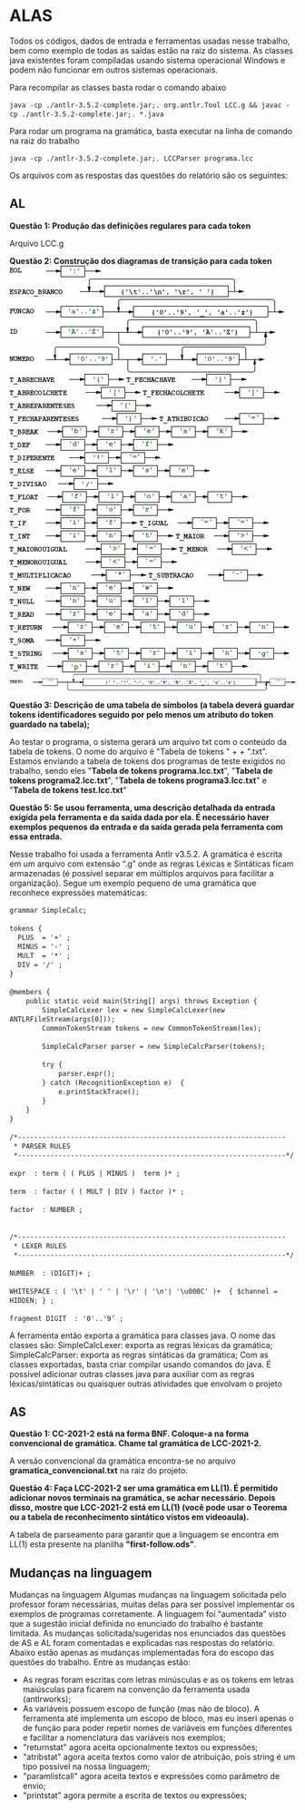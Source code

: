 # ALAS

Todos os códigos, dados de entrada e ferramentas usadas nesse trabalho, bem como exemplo de todas as saídas estão na raiz do sistema. As classes java existentes foram compiladas usando sistema operacional Windows e podem não funcionar em outros sistemas operacionais.

Para recompilar as classes basta rodar o comando abaixo

    java -cp ./antlr-3.5.2-complete.jar;. org.antlr.Tool LCC.g && javac -cp ./antlr-3.5.2-complete.jar;. *.java

Para rodar um programa na gramática, basta executar na linha de comando na raiz do trabalho

    java -cp ./antlr-3.5.2-complete.jar;. LCCParser programa.lcc

Os arquivos com as respostas das questões do relatório são os seguintes: 

## AL 
**Questão 1: Produção das definições regulares para cada token**

Arquivo LCC.g

**Questão 2: Construção dos diagramas de transição para cada token**
![EOL](https://github.com/elizeumadeira/asal/blob/main/gramatica_antlrworks/rules/EOL.jpg)
![ESPACO_BRANCO](https://github.com/elizeumadeira/asal/blob/main/gramatica_antlrworks/rules/ESPACO_BRANCO.jpg)
![FUNCAO](https://github.com/elizeumadeira/asal/blob/main/gramatica_antlrworks/rules/FUNCAO.jpg)
![ID](https://github.com/elizeumadeira/asal/blob/main/gramatica_antlrworks/rules/ID.jpg)
![NUMERO](https://github.com/elizeumadeira/asal/blob/main/gramatica_antlrworks/rules/NUMERO.jpg)
![T_ABRECHAVE](https://github.com/elizeumadeira/asal/blob/main/gramatica_antlrworks/rules/T_ABRECHAVE.jpg)
![T_FECHACHAVE](https://github.com/elizeumadeira/asal/blob/main/gramatica_antlrworks/rules/T_FECHACHAVE.jpg)
![T_ABRECOLCHETE](https://github.com/elizeumadeira/asal/blob/main/gramatica_antlrworks/rules/T_ABRECOLCHETE.jpg)
![T_FECHACOLCHETE](https://github.com/elizeumadeira/asal/blob/main/gramatica_antlrworks/rules/T_FECHACOLCHETE.jpg)
![T_ABREPARENTESES](https://github.com/elizeumadeira/asal/blob/main/gramatica_antlrworks/rules/T_ABREPARENTESES.jpg)
![T_FECHAPARENTESES](https://github.com/elizeumadeira/asal/blob/main/gramatica_antlrworks/rules/T_FECHAPARENTESES.jpg)
![T_ATRIBUICAO](https://github.com/elizeumadeira/asal/blob/main/gramatica_antlrworks/rules/T_ATRIBUICAO.jpg)
![T_BREAK](https://github.com/elizeumadeira/asal/blob/main/gramatica_antlrworks/rules/T_BREAK.jpg)
![T_DEF](https://github.com/elizeumadeira/asal/blob/main/gramatica_antlrworks/rules/T_DEF.jpg)
![T_DIFERENTE](https://github.com/elizeumadeira/asal/blob/main/gramatica_antlrworks/rules/T_DIFERENTE.jpg)
![T_ELSE](https://github.com/elizeumadeira/asal/blob/main/gramatica_antlrworks/rules/T_ELSE.jpg)
![T_DIVISAO](https://github.com/elizeumadeira/asal/blob/main/gramatica_antlrworks/rules/T_DIVISAO.jpg)
![T_FLOAT](https://github.com/elizeumadeira/asal/blob/main/gramatica_antlrworks/rules/T_FLOAT.jpg)
![T_FOR](https://github.com/elizeumadeira/asal/blob/main/gramatica_antlrworks/rules/T_FOR.jpg)
![T_IF](https://github.com/elizeumadeira/asal/blob/main/gramatica_antlrworks/rules/T_IF.jpg)
![T_IGUAL](https://github.com/elizeumadeira/asal/blob/main/gramatica_antlrworks/rules/T_IGUAL.jpg)
![T_INT](https://github.com/elizeumadeira/asal/blob/main/gramatica_antlrworks/rules/T_INT.jpg)
![T_MAIOR](https://github.com/elizeumadeira/asal/blob/main/gramatica_antlrworks/rules/T_MAIOR.jpg)
![T_MAIOROUIGUAL](https://github.com/elizeumadeira/asal/blob/main/gramatica_antlrworks/rules/T_MAIOROUIGUAL.jpg)
![T_MENOR](https://github.com/elizeumadeira/asal/blob/main/gramatica_antlrworks/rules/T_MENOR.jpg)
![T_MENOROUIGUAL](https://github.com/elizeumadeira/asal/blob/main/gramatica_antlrworks/rules/T_MENOROUIGUAL.jpg)
![T_MULTIPLICACAO](https://github.com/elizeumadeira/asal/blob/main/gramatica_antlrworks/rules/T_MULTIPLICACAO.jpg)
![T_SUBTRACAO](https://github.com/elizeumadeira/asal/blob/main/gramatica_antlrworks/rules/T_SUBTRACAO.jpg)
![T_NEW](https://github.com/elizeumadeira/asal/blob/main/gramatica_antlrworks/rules/T_NEW.jpg)
![T_NULL](https://github.com/elizeumadeira/asal/blob/main/gramatica_antlrworks/rules/T_NULL.jpg)
![T_READ](https://github.com/elizeumadeira/asal/blob/main/gramatica_antlrworks/rules/T_READ.jpg)
![T_RETURN](https://github.com/elizeumadeira/asal/blob/main/gramatica_antlrworks/rules/T_RETURN.jpg)
![T_SOMA](https://github.com/elizeumadeira/asal/blob/main/gramatica_antlrworks/rules/T_SOMA.jpg)
![T_STRING](https://github.com/elizeumadeira/asal/blob/main/gramatica_antlrworks/rules/T_STRING.jpg)
![T_WRITE](https://github.com/elizeumadeira/asal/blob/main/gramatica_antlrworks/rules/T_WRITE.jpg)
![TEXTO](https://github.com/elizeumadeira/asal/blob/main/gramatica_antlrworks/rules/TEXTO.jpg)


**Questão 3: Descrição de uma tabela de símbolos (a tabela deverá guardar tokens identificadores seguido por pelo menos um atributo do token guardado na tabela);**

Ao testar o programa, o sistema gerará um arquivo txt com o conteúdo da tabela de tokens. O nome do arquivo é "Tabela de tokens " + <nome do programa> + ".txt". Estamos enviando a tabela de tokens dos programas de teste exigidos no trabalho, sendo eles "**Tabela de tokens programa.lcc.txt**", "**Tabela de tokens programa2.lcc.txt**", "**Tabela de tokens programa3.lcc.txt**" e "**Tabela de tokens test.lcc.txt**"

**Questão 5: Se usou ferramenta, uma descrição detalhada da entrada exigida pela ferramenta e da saída dada por ela. É necessário haver exemplos pequenos da entrada e da saída gerada pela ferramenta com essa entrada.**

Nesse trabalho foi usada a ferramenta Antlr v3.5.2. A gramática é escrita em um arquivo com extensão “.g” onde as regras Léxicas e Sintáticas ficam armazenadas (é possível separar em múltiplos arquivos para facilitar a organização). Segue um exemplo pequeno de uma gramática que reconhece expressões matemáticas:

```
grammar SimpleCalc;

tokens {
  PLUS  = '+' ;
  MINUS = '-' ;
  MULT  = '*' ;
  DIV = '/' ;
}

@members {
    public static void main(String[] args) throws Exception {
        SimpleCalcLexer lex = new SimpleCalcLexer(new ANTLRFileStream(args[0]));
        CommonTokenStream tokens = new CommonTokenStream(lex);

        SimpleCalcParser parser = new SimpleCalcParser(tokens);

        try {
            parser.expr();
        } catch (RecognitionException e)  {
            e.printStackTrace();
        }
    }
}

/*------------------------------------------------------------------
 * PARSER RULES
 *------------------------------------------------------------------*/

expr  : term ( ( PLUS | MINUS )  term )* ;

term  : factor ( ( MULT | DIV ) factor )* ;

factor  : NUMBER ;


/*------------------------------------------------------------------
 * LEXER RULES
 *------------------------------------------------------------------*/

NUMBER  : (DIGIT)+ ;

WHITESPACE : ( '\t' | ' ' | '\r' | '\n'| '\u000C' )+  { $channel = HIDDEN; } ;

fragment DIGIT  : '0'..'9' ;
```

A ferramenta então exporta a gramática para classes java. O nome das classes são: 
SimpleCalcLexer: exporta as regras léxicas da gramática;
SimpleCalcParser: exporta as regras sintáticas da gramática;
Com as classes exportadas, basta criar compilar usando comandos do java. É possível adicionar outras classes java para auxiliar com as regras léxicas/sintáticas ou quaisquer outras atividades que envolvam o projeto


## AS

**Questão 1: CC-2021-2 está na forma BNF. Coloque-a na forma convencional de gramática. Chame tal gramática de LCC-2021-2.**

A versão convencional da gramática encontra-se no arquivo **gramatica_convencional.txt** na raiz do projeto.

**Questão 4: Faça LCC-2021-2 ser uma gramática em LL(1). É permitido adicionar novos terminais na gramática, se achar necessário. Depois disso, mostre que LCC-2021-2 está em LL(1) (você pode usar o Teorema ou a tabela de reconhecimento sintático vistos em videoaula).**

A tabela de parseamento para garantir que a linguagem se encontra em LL(1) esta presente na planilha **"first-follow.ods"**.

## Mudanças na linguagem

Mudanças na linguagem
Algumas mudanças na linguagem solicitada pelo professor foram necessárias, muitas delas para ser possível implementar os exemplos de programas corretamente. A linguagem foi “aumentada” visto que a sugestão inicial definida no enunciado do trabalho é bastante limitada. As mudanças solicitada/sugeridas nos enunciados das questões de AS e AL foram comentadas e explicadas nas respostas do relatório. Abaixo estão apenas as mudanças implementadas fora do escopo das questões do trabalho.
Entre as mudanças estão:
- As regras foram escritas com letras minúsculas e as os tokens em letras maiúsculas para ficarem na convenção da ferramenta usada (antlrworks);
- As variáveis possuem escopo de função (mas não de bloco). A ferramenta até implementa um escopo de bloco, mas eu inseri apenas o de função para poder repetir nomes de variáveis em funções diferentes e facilitar a nomenclatura das variáveis nos exemplos;
- "returnstat" agora aceita opcionalmente textos ou expressões;
- "atribstat" agora aceita textos como valor de atribuição, pois string é um tipo possível na nossa linguagem;
- "paramlistcall" agora aceita textos e expressões como parâmetro de envio;
- "printstat" agora permite a escrita de textos ou expressões;